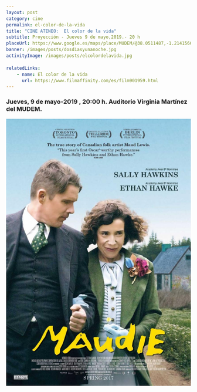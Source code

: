 ```yaml
---
layout: post
category: cine
permalink: el-color-de-la-vida
title: "CINE ATENEO:  El color de la vida"
subtitle: Proyección - Jueves 9 de mayo,2019.- 20 h
placeUrl: https://www.google.es/maps/place/MUDEM/@38.0511487,-1.2141566,15z/data=!4m5!3m4!1s0x0:0xde6031502e1b4fbc!8m2!3d38.0511487!4d-1.2141566
banner: /images/posts/dosdiasyunanoche.jpg
activityImage: /images/posts/elcolordelavida.jpg

relatedLinks: 
    - name: El color de la vida
      url: https://www.filmaffinity.com/es/film901959.html
---
```


### Jueves, 9 de mayo-2019 , 20:00 h. Auditorio Virginia Martínez del MUDEM.


![cartel](/images/posts/elcolordelavida.jpg)
